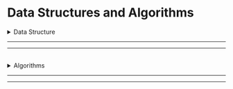 # Data Structures and Algorithms #

<details>
<summary>Data Structure</summary>

<br>

---

<details>
<summary>1. Arrays</summary>

* 1st exercise 
    * Create LinearArray class
        * 2 instance variables (array of integers and integer)
        * method to insert an element at the beginning of the array
        * method to insert an element at the end of the array
        * method to delete an element from an array
        * method to search for an element in an array
        * method to display all array elements
* 2nd exercise 
    * Create Students class
        * 3 instance variables (String firstName, String lastName and integer ID)
    * Create LinearArrayStudents class
        * 2 instance variables (array of integers and integer)
        * method to insert a student at the beginning of the array
        * method to insert a student at the end of the array
        * method to delete a student from an array
        * method to search for an element in an array
        * method to display all array elements
* 3rd exercise
	* Create LinearSortedArray class
        * 2 instance variables (array of integers, integer)
        * method to insert an element in an ordered array
        * method to display all array elements
        * method to search for an element in an ordered array
            * iteratively
            * recursively
            * classic
        * method to delete an element from the ordered array
        
</details>
 
 ---

<details>
<summary>2. Stacks</summary>

* Implement ArrayStack class
* 1st exercise
	* Method to check the parenthese are matching or not
* 2nd exercise 
    * Search in a stack internal method
    * Search in a stack external method
    * display all stack elements
* 3rd exercise 
    *  Stack decompose method into stack of even no. and other for odd no.
* 4th exercise
	* stack sorting asc
* 5th exercise 
	* Cube game check, if the first half is equal to 2nd half of stack
* 6th exercise
	* Reverse a stack internally
	* Reverse a stack externally 
		* destroy original stack
		* keep original stack
		* return original stack reversed
* 7th exercise 
	* Remove elements starting from nth element
	* Remove elements the nth element
* 8th exercise
	* Sort a stack desc

</details>

---

<details>
<summary>3. Stack of Objects</summary>

* Implement StackObject class (like java.util.Stack)
* 1st exercise
	* Method to calculate average gpa for stack of students
* 2nd exercise 
    * transform infix expression to postfix expression **__[failed to implement]__**
* 3rd exercise 
    *  Evaluate a postfix expression **__[failed to implement]__**
* 4th exercise
	* Remove nth element __implemented earlier__
* 5th exercise 
	* Browsing history
        * delete url
        * insert url 
        * get most viewed url
        * remove last url
        * remove urls on date
        * get no. of urls
        * print all urls
* 6th exercise 
    * method to duplicate stack enteries depending upon another stack integers
* 7th exercise    
    * method to check if a word/sentence is palindrome or not
* 8th exercise
    * Implement a class called MySet
* Extras
    * reverse a string
    * check if a word is palindrome
</details>

--- 

<details>
<summary>4. Queues</summary>

* Implement a  Queue Object class
* 1st exercise
    * Mirror a queue (reversed + original)
* 2nd exercise
    * prefix evaluation of expressions
* 3rd exercise
    * implement a queue using stack
* 4th exercise
    * shift zeros in queues to the end
* 5th exercise
    * Extract every 3rd element
* 6th exercise
    * check if word is an anagram
* 7th exercise
    * check if a word is palindrome
* 8th exercise
    * Implement a Deque class
</details>

---

<details>
<summary>5. Priority Queues</summary>

* 1st Exercise 
    * implement YoghutProduct.class & SuperMarket.class
    * YoghurtProduct 3 instance vars (date[key], id, price)
    * SuperMarket insert new yoghurt, calculate discount depending upon its priority
* 2nd Exercise 
    * implement University.class 
    * 2 instance vars (Name, Rank)
    * Key is [rank], if ranks are equal then key is [name] 
* 3rd Exercise
    * Implement Patient.class & EmergencyRoom.class
    * patient instance vars (name, severity [desc])
    * key is severity
</details>

---

<details>
<summary>6. Linked Lists I</summary>

* 1st exercise 
    * implement method to insertLast (external method, internal recursive)
    * implement method to removeLast (external method)
* 2nd exercise 
    * reverse a LinkList (internal, external)
* 3rd exercise 
    * reverse in place (external)
* 4th exercise 
    * remove duplicates from linklist (external method)
* 5th exercise 
    * method to get size of linklist (internal recursive, iterative)
* 6th exercise 
    * mix elements of a linklist (external)
* 7th exercise 
    * cut a link list (external, internal)
* 8th exercise 
    * splitting a list (external)
* 9th exercise 
    * alternating split (external)
* 10th exercise 
    * get max of a list (external)
* 11th exercise 
    * check if linklist contains an obj (external, internal recursive)
* 12th exercise 
    * implement a method to merge two lists (external, internal)
    * implement a method to unite two lists (external, internal)
    * implement a method to get difference between two lists (external, internal)
    * implement a method to get intersection between two lists (external, internal)
    * implement a method to check if two lists are equal or not (external, internal)
    
</details>

---

<details>
<summary>Extra Recursion problems</summary>

* 01 - calculate factorial of a number
* 02 - implement a method to count down.
* 03 - calculate number power
* 04 - calculate natural logarithmic 
* 05 - calculate the multiply of a number
* 06 - calculate the divide of a number
* 07 - calculate the modulus of a number
* 08 - return sum of a number bigger than 2 digits
* 09 - count digits of a number 
* 10 - check if a number is a prime number or not 
* 11 - calculate cube of a number 
* 12 - calculate binominal coefficient 
* 13 - count the number of repitions of a character in string
* 14 - reverse a string 
* 15 - replace a character in a string with a whitespace
* 19 - search for a character in a string, return its index
</details>
 
 ---
 
<details>
<summary>8. LinkedLists II </summary>

* 1st exercise
    
    * implement a circular linked list class
    * implement a method to append a circular linked list to "this"
* 2nd exercise

    * implement a method to insert after a key
    * implement a method to insert before a key
    * implement a method to delete a certain key
    * apply insertion sort on a doubly linked list (iterative, external)
    * implement a method to reverse a doubly linked list (iterative, recursive)
    * implement a method to get count (iterative, recursive, external)
* 3rd exercise

    * implement Queues using DoublyLinkedLists
</details>

---

<details>
<summary>9. Trees I </summary>

* 1st exercise
    
    * implement a method to create a BST of an array
* 2nd  

    * implement a method to get max of a BST (recursive, iterative)
* 3rd exercise 

    * implement a method to get max of a BT (recursive, iterative)
* 4th exercise (recursive)
    
    * implement a method to get size of a BST
    * implement a method to get num of leaves of a BST
    * implement a method to get sum of nodes of BST
    * implement a method to check if the tree is a BST
    * implement a method to number of left nodes of a BST
    * implement a method to number of occurences of a key in BST
    * implement a method to get number of duplicates of a key in BST
    * implement a method to mirror a BST
    * implement a method to get the number of odd nodes in BST
* 5th exercise

    * implement a method to get level of a key in BST
* 6th exercise

    * implement a method to double value of nodes of a BST (recursive)
* 7th exercise

    * implement a method to check if two BSTs are identical (recursive)

</details>


 <br>
 
</details>

---
---

<br>

<details>
<summary>Algorithms</summary>
    Empty so far...
</details>

---
---